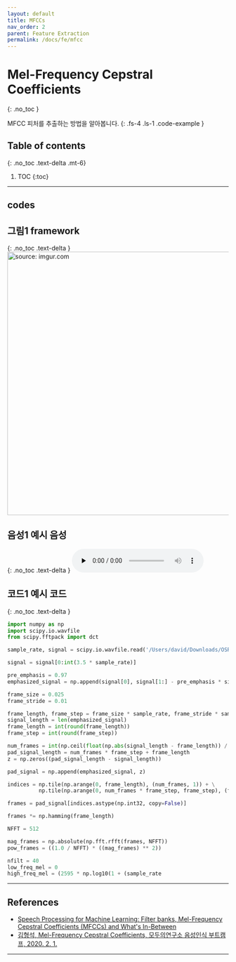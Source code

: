 ```yaml
---
layout: default
title: MFCCs
nav_order: 2
parent: Feature Extraction
permalink: /docs/fe/mfcc
---
```


# Mel-Frequency Cepstral Coefficients
{: .no_toc }

MFCC 피처를 추출하는 방법을 알아봅니다.
{: .fs-4 .ls-1 .code-example }


## Table of contents
{: .no_toc .text-delta .mt-6}

1. TOC
{:toc}

---

## codes

## **그림1** framework
{: .no_toc .text-delta }
<img src="https://i.imgur.com/Pn5LGTk.png" width="600px" title="source: imgur.com" />

## **음성1** 예시 음성
{: .no_toc .text-delta }
<audio class="audio" controls preload="none"><source src="https://github.com/ratsgo/speechbook/blob/master/docs/phonetics/a_p1.wav?raw=true"></audio>

## **코드1** 예시 코드
{: .no_toc .text-delta }
```python
import numpy as np
import scipy.io.wavfile
from scipy.fftpack import dct

sample_rate, signal = scipy.io.wavfile.read('/Users/david/Downloads/OSR_us_000_0010_8k.wav')

signal = signal[0:int(3.5 * sample_rate)]

pre_emphasis = 0.97
emphasized_signal = np.append(signal[0], signal[1:] - pre_emphasis * signal[:-1])

frame_size = 0.025
frame_stride = 0.01

frame_length, frame_step = frame_size * sample_rate, frame_stride * sample_rate
signal_length = len(emphasized_signal)
frame_length = int(round(frame_length))
frame_step = int(round(frame_step))

num_frames = int(np.ceil(float(np.abs(signal_length - frame_length)) / frame_step))
pad_signal_length = num_frames * frame_step + frame_length
z = np.zeros((pad_signal_length - signal_length))

pad_signal = np.append(emphasized_signal, z)

indices = np.tile(np.arange(0, frame_length), (num_frames, 1)) + \
          np.tile(np.arange(0, num_frames * frame_step, frame_step), (frame_length, 1)).T

frames = pad_signal[indices.astype(np.int32, copy=False)]

frames *= np.hamming(frame_length)

NFFT = 512

mag_frames = np.absolute(np.fft.rfft(frames, NFFT))
pow_frames = ((1.0 / NFFT) * ((mag_frames) ** 2))

nfilt = 40
low_freq_mel = 0
high_freq_mel = (2595 * np.log10(1 + (sample_rate
```

---

## References

- [Speech Processing for Machine Learning: Filter banks, Mel-Frequency Cepstral Coefficients (MFCCs) and What's In-Between](https://haythamfayek.com/2016/04/21/speech-processing-for-machine-learning.html)
- [김형석, Mel-Frequency Cepstral Coefficients, 모두의연구소 음성인식 부트캠프, 2020. 2. 1.](https://home.modulabs.co.kr/product/%ec%9d%8c%ec%84%b1-%ec%9d%b8%ec%8b%9d-%eb%b6%80%ed%8a%b8%ec%ba%a0%ed%94%84)

---